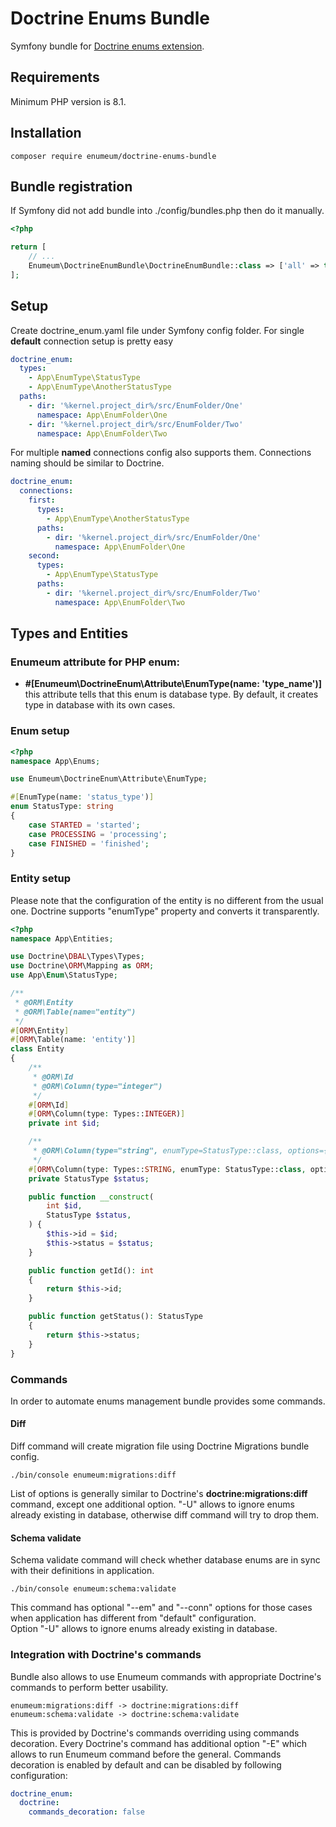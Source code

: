 # Doctrine Enums Bundle
Symfony bundle for [Doctrine enums extension](https://github.com/enumeum/doctrine_enums).


## Requirements
Minimum PHP version is 8.1.


## Installation
    composer require enumeum/doctrine-enums-bundle

## Bundle registration
If Symfony did not add bundle into ./config/bundles.php then do it manually.

```php
<?php

return [
    // ...
    Enumeum\DoctrineEnumBundle\DoctrineEnumBundle::class => ['all' => true],
];
```

## Setup
Create doctrine_enum.yaml file under Symfony config folder.
For single **default** connection setup is pretty easy
```yaml
doctrine_enum:
  types:
    - App\EnumType\StatusType
    - App\EnumType\AnotherStatusType
  paths:
    - dir: '%kernel.project_dir%/src/EnumFolder/One'
      namespace: App\EnumFolder\One
    - dir: '%kernel.project_dir%/src/EnumFolder/Two'
      namespace: App\EnumFolder\Two
```

For multiple **named** connections config also supports them. Connections naming should be similar to Doctrine.
```yaml
doctrine_enum:
  connections:
    first:
      types:
        - App\EnumType\AnotherStatusType
      paths:
        - dir: '%kernel.project_dir%/src/EnumFolder/One'
          namespace: App\EnumFolder\One
    second:
      types:
        - App\EnumType\StatusType
      paths:
        - dir: '%kernel.project_dir%/src/EnumFolder/Two'
          namespace: App\EnumFolder\Two
```

## Types and Entities
### Enumeum attribute for PHP enum:
- **#[Enumeum\DoctrineEnum\Attribute\EnumType(name: 'type_name')]** this attribute tells that this enum is database type.
  By default, it creates type in database with its own cases.

### Enum setup

```php
<?php
namespace App\Enums;

use Enumeum\DoctrineEnum\Attribute\EnumType;

#[EnumType(name: 'status_type')]
enum StatusType: string
{
    case STARTED = 'started';
    case PROCESSING = 'processing';
    case FINISHED = 'finished';
}
```

### Entity setup
Please note that the configuration of the entity is no different from the usual one. Doctrine supports "enumType" property and converts it transparently.
```php
<?php
namespace App\Entities;

use Doctrine\DBAL\Types\Types;
use Doctrine\ORM\Mapping as ORM;
use App\Enum\StatusType;

/**
 * @ORM\Entity
 * @ORM\Table(name="entity")
 */
#[ORM\Entity]
#[ORM\Table(name: 'entity')]
class Entity
{
    /**
     * @ORM\Id
     * @ORM\Column(type="integer")
     */
    #[ORM\Id]
    #[ORM\Column(type: Types::INTEGER)]
    private int $id;

    /**
     * @ORM\Column(type="string", enumType=StatusType::class, options={"comment":"Comment"})
     */
    #[ORM\Column(type: Types::STRING, enumType: StatusType::class, options: ['comment' => 'Comment'])]
    private StatusType $status;

    public function __construct(
        int $id,
        StatusType $status,
    ) {
        $this->id = $id;
        $this->status = $status;
    }

    public function getId(): int
    {
        return $this->id;
    }

    public function getStatus(): StatusType
    {
        return $this->status;
    }
}
```

### Commands
In order to automate enums management bundle provides some commands.
#### Diff
Diff command will create migration file using Doctrine Migrations bundle config.

    ./bin/console enumeum:migrations:diff

List of options is generally similar to Doctrine's **doctrine:migrations:diff** command, except one additional option.
"-U" allows to ignore enums already existing in database, otherwise diff command will try to drop them.
#### Schema validate
Schema validate command will check whether database enums are in sync with their definitions in application.

    ./bin/console enumeum:schema:validate

This command has optional "--em" and "--conn" options for those cases when application has different from "default" configuration.  
Option "-U" allows to ignore enums already existing in database.

### Integration with Doctrine's commands
Bundle also allows to use Enumeum commands with appropriate Doctrine's commands to perform better usability.

    enumeum:migrations:diff -> doctrine:migrations:diff
    enumeum:schema:validate -> doctrine:schema:validate

This is provided by Doctrine's commands overriding using commands decoration. Every Doctrine's command has additional option "-E" which allows to run Enumeum command before the general. 
Commands decoration is enabled by default and can be disabled by following configuration:
```yaml
doctrine_enum:
  doctrine:
    commands_decoration: false
```
